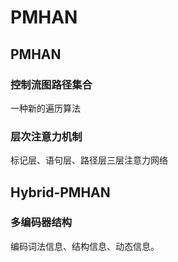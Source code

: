 # PMHAN
## PMHAN
### 控制流图路径集合
一种新的遍历算法
### 层次注意力机制
标记层、语句层、路径层三层注意力网络
## Hybrid-PMHAN
### 多编码器结构
编码词法信息、结构信息、动态信息。
